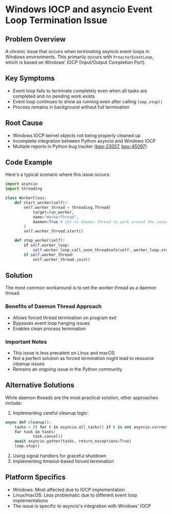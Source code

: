 # Windows IOCP and asyncio Event Loop Termination Issue

## Problem Overview
A chronic issue that occurs when terminating asyncio event loops in Windows environments. This primarily occurs with `ProactorEventLoop`, which is based on Windows' IOCP (Input/Output Completion Port).

## Key Symptoms
- Event loop fails to terminate completely even when all tasks are completed and no pending work exists
- Event loop continues to show as running even after calling `loop.stop()`
- Process remains in background without full termination

## Root Cause
- Windows IOCP kernel objects not being properly cleaned up
- Incomplete integration between Python asyncio and Windows IOCP
- Multiple reports in Python bug tracker ([bpo-23057](https://bugs.python.org/issue23057), [bpo-45097](https://bugs.python.org/issue45097))

## Code Example
Here's a typical scenario where this issue occurs:

```python
import asyncio
import threading

class WorkerClass:
    def start_worker(self):
        self.worker_thread = threading.Thread(
            target=run_worker,
            name="WorkerThread",
            daemon=True # Set as daemon thread to work around the issue
        )
        self.worker_thread.start()

    def stop_worker(self):
        if self.worker_loop:
            self.worker_loop.call_soon_threadsafe(self._worker_loop.stop)
        if self.worker_thread:
            self.worker_thread.join()
```

## Solution
The most common workaround is to set the worker thread as a daemon thread:

### Benefits of Daemon Thread Approach
- Allows forced thread termination on program exit
- Bypasses event loop hanging issues
- Enables clean process termination

### Important Notes
- This issue is less prevalent on Linux and macOS
- Not a perfect solution as forced termination might lead to resource cleanup issues
- Remains an ongoing issue in the Python community

## Alternative Solutions
While daemon threads are the most practical solution, other approaches include:

1. Implementing careful cleanup logic:
```python
async def cleanup():
    tasks = [t for t in asyncio.all_tasks() if t is not asyncio.current_task()]
    for task in tasks:
            task.cancel()
    await asyncio.gather(tasks, return_exceptions=True)
    loop.stop()
```

2. Using signal handlers for graceful shutdown
3. Implementing timeout-based forced termination

## Platform Specifics
- Windows: Most affected due to IOCP implementation
- Linux/macOS: Less problematic due to different event loop implementations
- The issue is specific to asyncio's integration with Windows' IOCP


